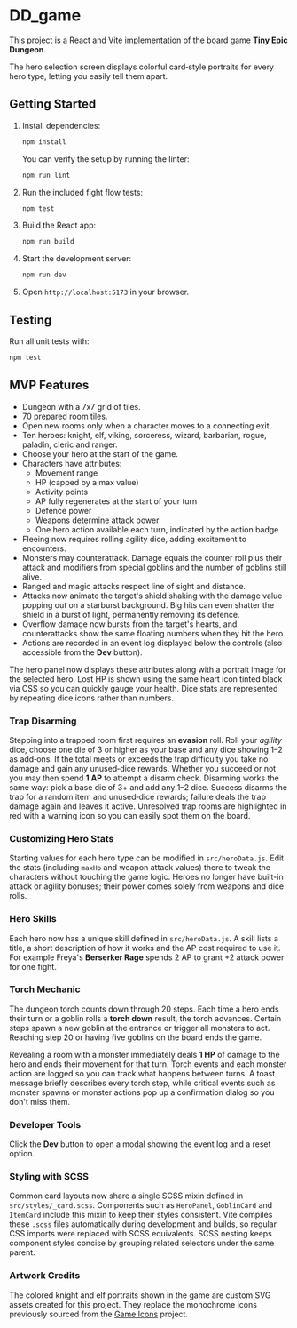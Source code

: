# DD_game

This project is a React and Vite implementation of the board game **Tiny Epic Dungeon**.

The hero selection screen displays colorful card‑style portraits for every hero type, letting you easily tell them apart.

## Getting Started

1. Install dependencies:
   ```bash
   npm install
   ```
   You can verify the setup by running the linter:
   ```bash
   npm run lint
   ```
2. Run the included fight flow tests:
   ```bash
   npm test
   ```
3. Build the React app:
   ```bash
   npm run build
   ```
4. Start the development server:
   ```bash
   npm run dev
   ```

5. Open `http://localhost:5173` in your browser.

## Testing

Run all unit tests with:
```bash
npm test
```

## MVP Features
- Dungeon with a 7x7 grid of tiles.
- 70 prepared room tiles.
- Open new rooms only when a character moves to a connecting exit.
- Ten heroes: knight, elf, viking, sorceress, wizard, barbarian, rogue, paladin, cleric and ranger.
- Choose your hero at the start of the game.
- Characters have attributes:
  - Movement range
  - HP (capped by a max value)
  - Activity points
  - AP fully regenerates at the start of your turn
  - Defence power
  - Weapons determine attack power
  - One hero action available each turn, indicated by the action badge
- Fleeing now requires rolling agility dice, adding excitement to encounters.
- Monsters may counterattack. Damage equals the counter roll plus their attack
  and modifiers from special goblins and the number of goblins still alive.
- Ranged and magic attacks respect line of sight and distance.
- Attacks now animate the target's shield shaking with the damage value popping
  out on a starburst background. Big hits can even shatter the shield in a
  burst of light, permanently removing its defence.
- Overflow damage now bursts from the target's hearts, and counterattacks show
  the same floating numbers when they hit the hero.
- Actions are recorded in an event log displayed below the controls (also
  accessible from the **Dev** button).

The hero panel now displays these attributes along with a portrait image for the selected hero. Lost HP is shown using the same heart icon tinted black via CSS so you can quickly gauge your health. Dice stats are represented by repeating dice icons rather than numbers.

### Trap Disarming

Stepping into a trapped room first requires an **evasion** roll. Roll your *agility* dice, choose one die of 3 or higher as your base and any dice showing 1–2 as add‑ons. If the total meets or exceeds the trap difficulty you take no damage and gain any unused‑dice rewards. Whether you succeed or not you may then spend **1 AP** to attempt a disarm check. Disarming works the same way: pick a base die of 3+ and add any 1–2 dice. Success disarms the trap for a random item and unused‑dice rewards; failure deals the trap damage again and leaves it active. Unresolved trap rooms are highlighted in red with a warning icon so you can easily spot them on the board.

### Customizing Hero Stats

Starting values for each hero type can be modified in
`src/heroData.js`. Edit the stats (including `maxHp` and weapon attack values)
there to tweak the characters without touching the game logic. Heroes no longer
have built-in attack or agility bonuses; their power comes solely from weapons
and dice rolls.

### Hero Skills

Each hero now has a unique skill defined in `src/heroData.js`. A skill
lists a title, a short description of how it works and the AP cost required to
use it. For example Freya's **Berserker Rage** spends 2 AP to grant +2
attack power for one fight.

### Torch Mechanic

The dungeon torch counts down through 20 steps. Each time a hero ends their turn
or a goblin rolls a **torch down** result, the torch advances. Certain steps
spawn a new goblin at the entrance or trigger all monsters to act. Reaching step
20 or having five goblins on the board ends the game.

Revealing a room with a monster immediately deals **1 HP** of damage to the hero
and ends their movement for that turn. Torch events and each monster action are
logged so you can track what happens between turns. A toast message briefly
describes every torch step, while critical events such as monster spawns or
monster actions pop up a confirmation dialog so you don't miss them.

### Developer Tools

Click the **Dev** button to open a modal showing the event log and a reset option.

### Styling with SCSS

Common card layouts now share a single SCSS mixin defined in
`src/styles/_card.scss`. Components such as `HeroPanel`, `GoblinCard` and
`ItemCard` include this mixin to keep their styles consistent. Vite compiles
these `.scss` files automatically during development and builds, so regular CSS
imports were replaced with SCSS equivalents. SCSS nesting keeps component styles
concise by grouping related selectors under the same parent.

### Artwork Credits

The colored knight and elf portraits shown in the game are custom SVG assets
created for this project. They replace the monochrome icons previously sourced
from the [Game Icons](https://game-icons.net/) project.
